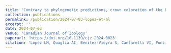 ```yaml
---
title: "Contrary to phylogenetic predictions, crown coloration of the Eared Dove is not regulated by sex hormones"
collection: publications
permalink: /publication/2024-07-03-lopez-et-al
excerpt: ''
date: 2024-07-03
venue: 'Canadian Journal of Zoology'
paperurl: 'https://doi.org/10.1139/cjz-2024-0023'
citation: 'López LM, Quaglia AI, Benitez-Vieyra S, Cantarelli VI, Ponzio MF, Valdez DJ. 2024. Contrary to phylogenetic predictions, crown coloration of the Eared Dove is not regulated by sex hormones. <i>Canadian Journal of Zoology</i> 102(10), 834-846.'
---
```


